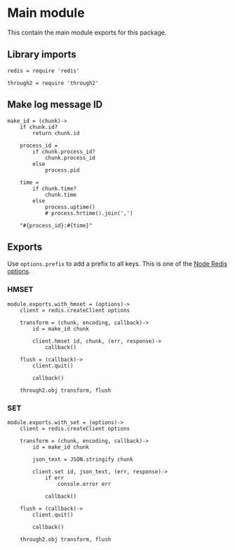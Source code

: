 # Main module

This contain the main module exports for this package.


## Library imports

	redis = require 'redis'

	through2 = require 'through2'


## Make log message ID

	make_id = (chunk)->
		if chunk.id?
			return chunk.id

		process_id =
			if chunk.process_id?
				chunk.process_id
			else
				process.pid

		time =
			if chunk.time?
				chunk.time
			else
				process.uptime()
				# process.hrtime().join(',')

		"#{process_id}:#{time}"


## Exports

Use `options.prefix` to add a prefix to all keys.
This is one of the [Node Redis options](https://github.com/NodeRedis/node_redis#options-object-properties).


### HMSET

	module.exports.with_hmset = (options)->
		client = redis.createClient options

		transform = (chunk, encoding, callback)->
			id = make_id chunk

			client.hmset id, chunk, (err, response)->
				callback()

		flush = (callback)->
			client.quit()

			callback()

		through2.obj transform, flush


### SET

	module.exports.with_set = (options)->
		client = redis.createClient options

		transform = (chunk, encoding, callback)->
			id = make_id chunk

			json_text = JSON.stringify chunk

			client.set id, json_text, (err, response)->
				if err
					console.error err

				callback()

		flush = (callback)->
			client.quit()

			callback()

		through2.obj transform, flush
